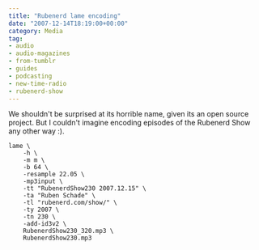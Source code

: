 ```yaml
---
title: "Rubenerd lame encoding"
date: "2007-12-14T18:19:00+00:00"
category: Media
tag:
- audio
- audio-magazines
- from-tumblr
- guides
- podcasting
- new-time-radio
- rubenerd-show
---
```

We shouldn't be surprised at its horrible name, given its an open source project. But I couldn't imagine encoding episodes of the Rubenerd Show any other way :).

    lame \
        -h \
        -m m \
        -b 64 \
        -resample 22.05 \
        -mp3input \
        -tt "RubenerdShow230 2007.12.15" \
        -ta "Ruben Schade" \
        -tl "rubenerd.com/show/" \
        -ty 2007 \
        -tn 230 \
        -add-id3v2 \
        RubenerdShow230_320.mp3 \
        RubenerdShow230.mp3

